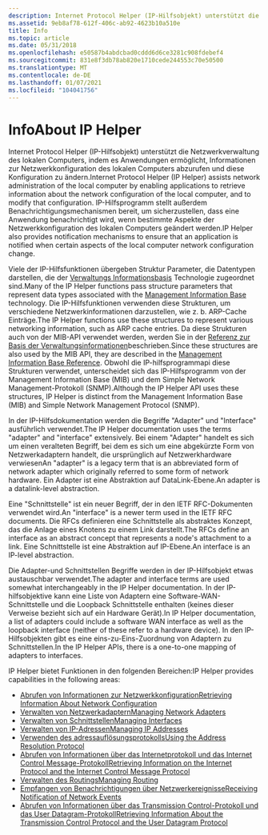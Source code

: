 ```yaml
---
description: Internet Protocol Helper (IP-Hilfsobjekt) unterstützt die Netzwerkverwaltung des lokalen Computers, indem es Anwendungen ermöglicht, Informationen zur Netzwerkkonfiguration des lokalen Computers abzurufen und diese Konfiguration zu ändern.
ms.assetid: 9eb8af78-612f-406c-ab92-4623b10a510e
title: Info
ms.topic: article
ms.date: 05/31/2018
ms.openlocfilehash: e50587b4abdcbad0cddd6d6ce3281c908fdebef4
ms.sourcegitcommit: 831e8f3db78ab820e1710cede244553c70e50500
ms.translationtype: MT
ms.contentlocale: de-DE
ms.lasthandoff: 01/07/2021
ms.locfileid: "104041756"
---
```

# <a name="about-ip-helper"></a><span data-ttu-id="6be07-103">Info</span><span class="sxs-lookup"><span data-stu-id="6be07-103">About IP Helper</span></span>

<span data-ttu-id="6be07-104">Internet Protocol Helper (IP-Hilfsobjekt) unterstützt die Netzwerkverwaltung des lokalen Computers, indem es Anwendungen ermöglicht, Informationen zur Netzwerkkonfiguration des lokalen Computers abzurufen und diese Konfiguration zu ändern.</span><span class="sxs-lookup"><span data-stu-id="6be07-104">Internet Protocol Helper (IP Helper) assists network administration of the local computer by enabling applications to retrieve information about the network configuration of the local computer, and to modify that configuration.</span></span> <span data-ttu-id="6be07-105">IP-Hilfsprogramm stellt außerdem Benachrichtigungsmechanismen bereit, um sicherzustellen, dass eine Anwendung benachrichtigt wird, wenn bestimmte Aspekte der Netzwerkkonfiguration des lokalen Computers geändert werden.</span><span class="sxs-lookup"><span data-stu-id="6be07-105">IP Helper also provides notification mechanisms to ensure that an application is notified when certain aspects of the local computer network configuration change.</span></span>

<span data-ttu-id="6be07-106">Viele der IP-Hilfsfunktionen übergeben Struktur Parameter, die Datentypen darstellen, die der [Verwaltungs Informationsbasis](/previous-versions/windows/desktop/mib/about-management-information-base) Technologie zugeordnet sind.</span><span class="sxs-lookup"><span data-stu-id="6be07-106">Many of the IP Helper functions pass structure parameters that represent data types associated with the [Management Information Base](/previous-versions/windows/desktop/mib/about-management-information-base) technology.</span></span> <span data-ttu-id="6be07-107">Die IP-Hilfsfunktionen verwenden diese Strukturen, um verschiedene Netzwerkinformationen darzustellen, wie z. b. ARP-Cache Einträge.</span><span class="sxs-lookup"><span data-stu-id="6be07-107">The IP Helper functions use these structures to represent various networking information, such as ARP cache entries.</span></span> <span data-ttu-id="6be07-108">Da diese Strukturen auch von der MIB-API verwendet werden, werden Sie in der [Referenz zur Basis der Verwaltungsinformationen](/previous-versions/windows/desktop/mib/management-information-base-reference)beschrieben.</span><span class="sxs-lookup"><span data-stu-id="6be07-108">Since these structures are also used by the MIB API, they are described in the [Management Information Base Reference](/previous-versions/windows/desktop/mib/management-information-base-reference).</span></span> <span data-ttu-id="6be07-109">Obwohl die IP-hilfsprogrammapi diese Strukturen verwendet, unterscheidet sich das IP-Hilfsprogramm von der Management Information Base (MIB) und dem Simple Network Management-Protokoll (SNMP).</span><span class="sxs-lookup"><span data-stu-id="6be07-109">Although the IP Helper API uses these structures, IP Helper is distinct from the Management Information Base (MIB) and Simple Network Management Protocol (SNMP).</span></span>

<span data-ttu-id="6be07-110">In der IP-Hilfsdokumentation werden die Begriffe "Adapter" und "Interface" ausführlich verwendet.</span><span class="sxs-lookup"><span data-stu-id="6be07-110">The IP Helper documentation uses the terms "adapter" and "interface" extensively.</span></span> <span data-ttu-id="6be07-111">Bei einem "Adapter" handelt es sich um einen veralteten Begriff, bei dem es sich um eine abgekürzte Form von Netzwerkadaptern handelt, die ursprünglich auf Netzwerkhardware verwiesen</span><span class="sxs-lookup"><span data-stu-id="6be07-111">An "adapter" is a legacy term that is an abbreviated form of network adapter which originally referred to some form of network hardware.</span></span> <span data-ttu-id="6be07-112">Ein Adapter ist eine Abstraktion auf DataLink-Ebene.</span><span class="sxs-lookup"><span data-stu-id="6be07-112">An adapter is a datalink-level abstraction.</span></span>

<span data-ttu-id="6be07-113">Eine "Schnittstelle" ist ein neuer Begriff, der in den IETF RFC-Dokumenten verwendet wird.</span><span class="sxs-lookup"><span data-stu-id="6be07-113">An "interface" is a newer term used in the IETF RFC documents.</span></span> <span data-ttu-id="6be07-114">Die RFCs definieren eine Schnittstelle als abstraktes Konzept, das die Anlage eines Knotens zu einem Link darstellt.</span><span class="sxs-lookup"><span data-stu-id="6be07-114">The RFCs define an interface as an abstract concept that represents a node's attachment to a link.</span></span> <span data-ttu-id="6be07-115">Eine Schnittstelle ist eine Abstraktion auf IP-Ebene.</span><span class="sxs-lookup"><span data-stu-id="6be07-115">An interface is an IP-level abstraction.</span></span>

<span data-ttu-id="6be07-116">Die Adapter-und Schnittstellen Begriffe werden in der IP-Hilfsobjekt etwas austauschbar verwendet.</span><span class="sxs-lookup"><span data-stu-id="6be07-116">The adapter and interface terms are used somewhat interchangeably in the IP Helper documentation.</span></span> <span data-ttu-id="6be07-117">In der IP-hilfsobjektive kann eine Liste von Adaptern eine Software-WAN-Schnittstelle und die Loopback Schnittstelle enthalten (keines dieser Verweise bezieht sich auf ein Hardware Gerät).</span><span class="sxs-lookup"><span data-stu-id="6be07-117">In IP Helper documentation, a list of adapters could include a software WAN interface as well as the loopback interface (neither of these refer to a hardware device).</span></span> <span data-ttu-id="6be07-118">In den IP-Hilfsobjekten gibt es eine eins-zu-Eins-Zuordnung von Adaptern zu Schnittstellen.</span><span class="sxs-lookup"><span data-stu-id="6be07-118">In the IP Helper APIs, there is a one-to-one mapping of adapters to interfaces.</span></span>

<span data-ttu-id="6be07-119">IP Helper bietet Funktionen in den folgenden Bereichen:</span><span class="sxs-lookup"><span data-stu-id="6be07-119">IP Helper provides capabilities in the following areas:</span></span>

-   [<span data-ttu-id="6be07-120">Abrufen von Informationen zur Netzwerkkonfiguration</span><span class="sxs-lookup"><span data-stu-id="6be07-120">Retrieving Information About Network Configuration</span></span>](retrieving-information-about-network-configuration.md)
-   [<span data-ttu-id="6be07-121">Verwalten von Netzwerkadaptern</span><span class="sxs-lookup"><span data-stu-id="6be07-121">Managing Network Adapters</span></span>](managing-network-adapters.md)
-   [<span data-ttu-id="6be07-122">Verwalten von Schnittstellen</span><span class="sxs-lookup"><span data-stu-id="6be07-122">Managing Interfaces</span></span>](managing-interfaces.md)
-   [<span data-ttu-id="6be07-123">Verwalten von IP-Adressen</span><span class="sxs-lookup"><span data-stu-id="6be07-123">Managing IP Addresses</span></span>](managing-ip-addresses.md)
-   [<span data-ttu-id="6be07-124">Verwenden des adressauflösungsprotokolls</span><span class="sxs-lookup"><span data-stu-id="6be07-124">Using the Address Resolution Protocol</span></span>](using-the-address-resolution-protocol.md)
-   [<span data-ttu-id="6be07-125">Abrufen von Informationen über das Internetprotokoll und das Internet Control Message-Protokoll</span><span class="sxs-lookup"><span data-stu-id="6be07-125">Retrieving Information on the Internet Protocol and the Internet Control Message Protocol</span></span>](retrieving-information-on-the-internet-protocol-and-the-internet-control-message-protocol.md)
-   [<span data-ttu-id="6be07-126">Verwalten des Routings</span><span class="sxs-lookup"><span data-stu-id="6be07-126">Managing Routing</span></span>](managing-routing.md)
-   [<span data-ttu-id="6be07-127">Empfangen von Benachrichtigungen über Netzwerkereignisse</span><span class="sxs-lookup"><span data-stu-id="6be07-127">Receiving Notification of Network Events</span></span>](receiving-notification-of-network-events.md)
-   [<span data-ttu-id="6be07-128">Abrufen von Informationen über das Transmission Control-Protokoll und das User Datagram-Protokoll</span><span class="sxs-lookup"><span data-stu-id="6be07-128">Retrieving Information About the Transmission Control Protocol and the User Datagram Protocol</span></span>](retrieving-information-about-the-transmission-control-protocol-and-the-user-datagram-protocol.md)

 

 
